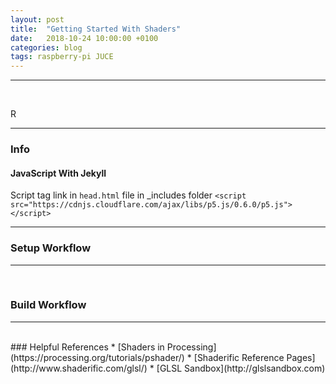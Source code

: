 ```yaml
---
layout: post
title:  "Getting Started With Shaders"
date:   2018-10-24 10:00:00 +0100
categories: blog
tags: raspberry-pi JUCE
---
```

***
<br />
<p><span class="firstcharacter">R</span><br>


***
### Info

#### JavaScript With Jekyll
Script tag link in `head.html` file in \_includes folder `<script src="https://cdnjs.cloudflare.com/ajax/libs/p5.js/0.6.0/p5.js"></script>`

***
### Setup Workflow


***
<br/>

### Build Workflow

***
<br/>
### Helpful References
* [Shaders in Processing](https://processing.org/tutorials/pshader/)
* [Shaderific Reference Pages](http://www.shaderific.com/glsl/)
* [GLSL Sandbox](http://glslsandbox.com)
